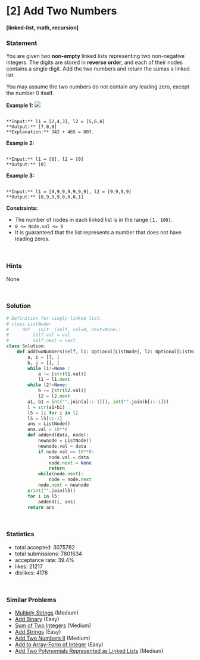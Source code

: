 # [2] Add Two Numbers

**[linked-list, math, recursion]**

### Statement

You are given two **non-empty** linked lists representing two non-negative integers. The digits are stored in **reverse order**, and each of their nodes contains a single digit. Add the two numbers and return the sumas a linked list.

You may assume the two numbers do not contain any leading zero, except the number 0 itself.


**Example 1:**
![](https://assets.leetcode.com/uploads/2020/10/02/addtwonumber1.jpg)

```

**Input:** l1 = [2,4,3], l2 = [5,6,4]
**Output:** [7,0,8]
**Explanation:** 342 + 465 = 807.

```

**Example 2:**

```

**Input:** l1 = [0], l2 = [0]
**Output:** [0]

```

**Example 3:**

```

**Input:** l1 = [9,9,9,9,9,9,9], l2 = [9,9,9,9]
**Output:** [8,9,9,9,0,0,0,1]

```

**Constraints:**
* The number of nodes in each linked list is in the range `[1, 100]`.
* `0 <= Node.val <= 9`
* It is guaranteed that the list represents a number that does not have leading zeros.


<br>

### Hints

None

<br>

### Solution

```py
# Definition for singly-linked list.
# class ListNode:
#     def __init__(self, val=0, next=None):
#         self.val = val
#         self.next = next
class Solution:
    def addTwoNumbers(self, l1: Optional[ListNode], l2: Optional[ListNode]) -> Optional[ListNode]:
        a, i = [], 1
        b, j = [], 1
        while l1!=None :
            a += [str(l1.val)]
            l1 = l1.next
        while l2!=None:
            b += [str(l2.val)]
            l2 = l2.next
        a1, b1 = int("".join(a[::-1])), int("".join(b[::-1]))
        l = str(a1+b1)
        l5 = [i for i in l]
        l5 = l5[::-1]
        ans = ListNode()
        ans.val = 10**8
        def addend(data, node):
            newnode = ListNode()
            newnode.val = data
            if node.val == 10**8:
                node.val = data
                node.next = None
                return
            while(node.next):
                node = node.next
            node.next = newnode
        print("".join(l5))
        for i in l5:
            addend(i, ans)
        return ans
```

<br>

### Statistics

- total accepted: 3075782
- total submissions: 7801634
- acceptance rate: 39.4%
- likes: 21217
- dislikes: 4178

<br>

### Similar Problems

- [Multiply Strings](https://leetcode.com/problems/multiply-strings) (Medium)
- [Add Binary](https://leetcode.com/problems/add-binary) (Easy)
- [Sum of Two Integers](https://leetcode.com/problems/sum-of-two-integers) (Medium)
- [Add Strings](https://leetcode.com/problems/add-strings) (Easy)
- [Add Two Numbers II](https://leetcode.com/problems/add-two-numbers-ii) (Medium)
- [Add to Array-Form of Integer](https://leetcode.com/problems/add-to-array-form-of-integer) (Easy)
- [Add Two Polynomials Represented as Linked Lists](https://leetcode.com/problems/add-two-polynomials-represented-as-linked-lists) (Medium)
